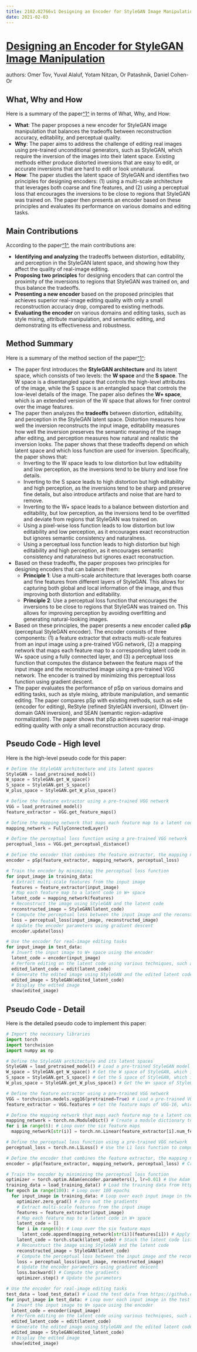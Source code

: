 ```yaml
---
title: 2102.02766v1 Designing an Encoder for StyleGAN Image Manipulation
date: 2021-02-03
---
```


# [Designing an Encoder for StyleGAN Image Manipulation](http://arxiv.org/abs/2102.02766v1)

authors: Omer Tov, Yuval Alaluf, Yotam Nitzan, Or Patashnik, Daniel Cohen-Or


## What, Why and How

[1]: https://arxiv.org/abs/2102.02766 "Designing an Encoder for StyleGAN Image Manipulation"
[2]: https://arxiv.org/pdf/2102.02766.pdf "arXiv.org e-Print archive"
[3]: http://export.arxiv.org/abs/2103.02766v1 "Title: PC2WF: 3D Wireframe Reconstruction from Raw Point Clouds"

Here is a summary of the paper[^1^][1] in terms of What, Why, and How:

- **What**: The paper proposes a new encoder for StyleGAN image manipulation that balances the tradeoffs between reconstruction accuracy, editability, and perceptual quality.
- **Why**: The paper aims to address the challenge of editing real images using pre-trained unconditional generators, such as StyleGAN, which require the inversion of the images into their latent space. Existing methods either produce distorted inversions that are easy to edit, or accurate inversions that are hard to edit or look unnatural.
- **How**: The paper studies the latent space of StyleGAN and identifies two principles for designing encoders: (1) using a multi-scale architecture that leverages both coarse and fine features, and (2) using a perceptual loss that encourages the inversions to be close to regions that StyleGAN was trained on. The paper then presents an encoder based on these principles and evaluates its performance on various domains and editing tasks.

## Main Contributions

[1]: https://arxiv.org/abs/2102.02766 "Designing an Encoder for StyleGAN Image Manipulation"
[2]: https://arxiv.org/pdf/2102.02766.pdf "arXiv.org e-Print archive"
[3]: http://export.arxiv.org/abs/2103.02766v1 "Title: PC2WF: 3D Wireframe Reconstruction from Raw Point Clouds"

According to the paper[^1^][1], the main contributions are:

- **Identifying and analyzing** the tradeoffs between distortion, editability, and perception in the StyleGAN latent space, and showing how they affect the quality of real-image editing.
- **Proposing two principles** for designing encoders that can control the proximity of the inversions to regions that StyleGAN was trained on, and thus balance the tradeoffs.
- **Presenting a new encoder** based on the proposed principles that achieves superior real-image editing quality with only a small reconstruction accuracy drop, compared to existing methods.
- **Evaluating the encoder** on various domains and editing tasks, such as style mixing, attribute manipulation, and semantic editing, and demonstrating its effectiveness and robustness.

## Method Summary

[1]: https://arxiv.org/abs/2102.02766 "Designing an Encoder for StyleGAN Image Manipulation"
[2]: https://arxiv.org/pdf/2102.02766.pdf "arXiv.org e-Print archive"
[3]: http://export.arxiv.org/abs/2103.02766v1 "Title: PC2WF: 3D Wireframe Reconstruction from Raw Point Clouds"

Here is a summary of the method section of the paper[^1^][1]:

- The paper first introduces the **StyleGAN architecture** and its latent space, which consists of two levels: the **W space** and the **S space**. The W space is a disentangled space that controls the high-level attributes of the image, while the S space is an entangled space that controls the low-level details of the image. The paper also defines the **W+ space**, which is an extended version of the W space that allows for finer control over the image features.
- The paper then analyzes the **tradeoffs** between distortion, editability, and perception in the StyleGAN latent space. Distortion measures how well the inversion reconstructs the input image, editability measures how well the inversion preserves the semantic meaning of the image after editing, and perception measures how natural and realistic the inversion looks. The paper shows that these tradeoffs depend on which latent space and which loss function are used for inversion. Specifically, the paper shows that:
  - Inverting to the W space leads to low distortion but low editability and low perception, as the inversions tend to be blurry and lose fine details.
  - Inverting to the S space leads to high distortion but high editability and high perception, as the inversions tend to be sharp and preserve fine details, but also introduce artifacts and noise that are hard to remove.
  - Inverting to the W+ space leads to a balance between distortion and editability, but low perception, as the inversions tend to be overfitted and deviate from regions that StyleGAN was trained on.
  - Using a pixel-wise loss function leads to low distortion but low editability and low perception, as it encourages exact reconstruction but ignores semantic consistency and naturalness.
  - Using a perceptual loss function leads to high distortion but high editability and high perception, as it encourages semantic consistency and naturalness but ignores exact reconstruction.
- Based on these tradeoffs, the paper proposes two principles for designing encoders that can balance them:
  - **Principle 1**: Use a multi-scale architecture that leverages both coarse and fine features from different layers of StyleGAN. This allows for capturing both global and local information of the image, and thus improving both distortion and editability.
  - **Principle 2**: Use a perceptual loss function that encourages the inversions to be close to regions that StyleGAN was trained on. This allows for improving perception by avoiding overfitting and generating natural-looking images.
- Based on these principles, the paper presents a new encoder called **pSp** (perceptual StyleGAN encoder). The encoder consists of three components: (1) a feature extractor that extracts multi-scale features from an input image using a pre-trained VGG network, (2) a mapping network that maps each feature map to a corresponding latent code in W+ space using a fully connected layer, and (3) a perceptual loss function that computes the distance between the feature maps of the input image and the reconstructed image using a pre-trained VGG network. The encoder is trained by minimizing this perceptual loss function using gradient descent.
- The paper evaluates the performance of pSp on various domains and editing tasks, such as style mixing, attribute manipulation, and semantic editing. The paper compares pSp with existing methods, such as e4e (encoder for editing), ReStyle (refined StyleGAN inversion), IDInvert (in-domain GAN inversion), and SEAN (semantic region-adaptive normalization). The paper shows that pSp achieves superior real-image editing quality with only a small reconstruction accuracy drop.

## Pseudo Code - High level

Here is the high-level pseudo code for this paper:

```python
# Define the StyleGAN architecture and its latent spaces
StyleGAN = load_pretrained_model()
W_space = StyleGAN.get_W_space()
S_space = StyleGAN.get_S_space()
W_plus_space = StyleGAN.get_W_plus_space()

# Define the feature extractor using a pre-trained VGG network
VGG = load_pretrained_model()
feature_extractor = VGG.get_feature_maps()

# Define the mapping network that maps each feature map to a latent code
mapping_network = FullyConnectedLayer()

# Define the perceptual loss function using a pre-trained VGG network
perceptual_loss = VGG.get_perceptual_distance()

# Define the encoder that combines the feature extractor, the mapping network, and the perceptual loss function
encoder = pSp(feature_extractor, mapping_network, perceptual_loss)

# Train the encoder by minimizing the perceptual loss function
for input_image in training_data:
  # Extract multi-scale features from the input image
  features = feature_extractor(input_image)
  # Map each feature map to a latent code in W+ space
  latent_code = mapping_network(features)
  # Reconstruct the image using StyleGAN and the latent code
  reconstructed_image = StyleGAN(latent_code)
  # Compute the perceptual loss between the input image and the reconstructed image
  loss = perceptual_loss(input_image, reconstructed_image)
  # Update the encoder parameters using gradient descent
  encoder.update(loss)

# Use the encoder for real-image editing tasks
for input_image in test_data:
  # Invert the input image to W+ space using the encoder
  latent_code = encoder(input_image)
  # Perform editing on the latent code using various techniques, such as style mixing, attribute manipulation, or semantic editing
  edited_latent_code = edit(latent_code)
  # Generate the edited image using StyleGAN and the edited latent code
  edited_image = StyleGAN(edited_latent_code)
  # Display the edited image
  show(edited_image)
```

## Pseudo Code - Detail

Here is the detailed pseudo code to implement this paper:

```python
# Import the necessary libraries
import torch
import torchvision
import numpy as np

# Define the StyleGAN architecture and its latent spaces
StyleGAN = load_pretrained_model() # Load a pre-trained StyleGAN model from https://github.com/NVlabs/stylegan2-ada-pytorch
W_space = StyleGAN.get_W_space() # Get the W space of StyleGAN, which is a 512-dimensional disentangled space
S_space = StyleGAN.get_S_space() # Get the S space of StyleGAN, which is a 18x512-dimensional entangled space
W_plus_space = StyleGAN.get_W_plus_space() # Get the W+ space of StyleGAN, which is an extended version of W space that allows for finer control over the image features

# Define the feature extractor using a pre-trained VGG network
VGG = torchvision.models.vgg16(pretrained=True) # Load a pre-trained VGG-16 model from https://pytorch.org/vision/stable/models.html
feature_extractor = VGG.features # Get the feature maps of VGG-16, which are 64x224x224, 64x112x112, 128x56x56, 256x28x28, 512x14x14, and 512x7x7

# Define the mapping network that maps each feature map to a latent code
mapping_network = torch.nn.ModuleDict() # Create a module dictionary to store the mapping layers for each feature map
for i in range(6): # Loop over the six feature maps
  mapping_network[str(i)] = torch.nn.Linear(feature_extractor[i].num_features, W_space.dim) # Create a fully connected layer that maps the number of features of each feature map to the dimension of W space

# Define the perceptual loss function using a pre-trained VGG network
perceptual_loss = torch.nn.L1Loss() # Use the L1 loss function to compute the perceptual distance between two images

# Define the encoder that combines the feature extractor, the mapping network, and the perceptual loss function
encoder = pSp(feature_extractor, mapping_network, perceptual_loss) # Create an instance of pSp class

# Train the encoder by minimizing the perceptual loss function
optimizer = torch.optim.Adam(encoder.parameters(), lr=0.01) # Use Adam optimizer with learning rate 0.01
training_data = load_training_data() # Load the training data from https://github.com/omertov/encoder4editing/tree/master/data
for epoch in range(100): # Loop over 100 epochs
  for input_image in training_data: # Loop over each input image in the training data
    optimizer.zero_grad() # Zero out the gradients
    # Extract multi-scale features from the input image
    features = feature_extractor(input_image)
    # Map each feature map to a latent code in W+ space
    latent_code = []
    for i in range(6): # Loop over the six feature maps
      latent_code.append(mapping_network[str(i)](features[i])) # Apply the mapping layer to each feature map and append it to the latent code list
    latent_code = torch.stack(latent_code) # Stack the latent code list into a tensor of shape 18x512
    # Reconstruct the image using StyleGAN and the latent code
    reconstructed_image = StyleGAN(latent_code)
    # Compute the perceptual loss between the input image and the reconstructed image
    loss = perceptual_loss(input_image, reconstructed_image)
    # Update the encoder parameters using gradient descent
    loss.backward() # Compute the gradients
    optimizer.step() # Update the parameters

# Use the encoder for real-image editing tasks
test_data = load_test_data() # Load the test data from https://github.com/omertov/encoder4editing/tree/master/data/test_images
for input_image in test_data: # Loop over each input image in the test data
  # Invert the input image to W+ space using the encoder
  latent_code = encoder(input_image)
  # Perform editing on the latent code using various techniques, such as style mixing, attribute manipulation, or semantic editing
  edited_latent_code = edit(latent_code)
  # Generate the edited image using StyleGAN and the edited latent code
  edited_image = StyleGAN(edited_latent_code)
  # Display the edited image
  show(edited_image)
```
